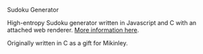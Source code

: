 Sudoku Generator

High-entropy Sudoku generator written in Javascript and C with an attached web renderer. [More information here](https://hsing.org/m-sudoku).

Originally written in C as a gift for Mikinley. 
